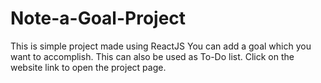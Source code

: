 # Note-a-Goal-Project
This is simple project made using ReactJS 
You can add a goal which you want to accomplish.
This can also be used as To-Do list.
Click on the website link to open the project page.
